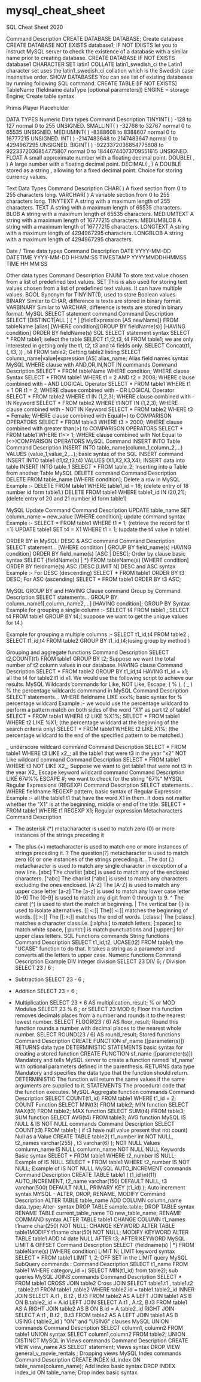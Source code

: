 # mysql_cheat_sheet
SQL Cheat Sheet 2020


Command	Description
CREATE DATABASE DATABASE;	Create database
CREATE DATABASE NOT EXISTS database1;	IF NOT EXISTS let you to instruct MySQL server to check the existence of a database with a similar name prior to creating database.
CREATE DATABASE IF NOT EXISTS database1 CHARACTER SET latin1 COLLATE latin1_swedish_ci	the Latin1 character set uses the latin1_swedish_ci collation which is the Swedish case insensitive order.
SHOW DATABASES	You can see list of existing databases by running following SQL command.
CREATE TABLE [IF NOT EXISTS] TableName (fieldname dataType [optional parameters]) ENGINE = storage Engine;	Create table syntax
 

Primis Player Placeholder

DATA TYPES
Numeric Data types
Command	Description
TINYINT( )	-128 to 127 normal 0 to 255 UNSIGNED.
SMALLINT( )	-32768 to 32767 normal 0 to 65535 UNSIGNED.
MEDIUMINT( )	-8388608 to 8388607 normal 0 to 16777215 UNSIGNED.
INT( )	-2147483648 to 2147483647 normal 0 to 4294967295 UNSIGNED.
BIGINT( )	-9223372036854775808 to 9223372036854775807 normal 0 to 18446744073709551615 UNSIGNED.
FLOAT	A small approximate number with a floating decimal point.
DOUBLE( , )	A large number with a floating decimal point.
DECIMAL( , )	A DOUBLE stored as a string , allowing for a fixed decimal point. Choice for storing currency values.
 

Text Data Types
Command	Description
CHAR( )	A fixed section from 0 to 255 characters long.
VARCHAR( )	A variable section from 0 to 255 characters long.
TINYTEXT	A string with a maximum length of 255 characters.
TEXT	A string with a maximum length of 65535 characters.
BLOB	A string with a maximum length of 65535 characters.
MEDIUMTEXT	A string with a maximum length of 16777215 characters.
MEDIUMBLOB	A string with a maximum length of 16777215 characters.
LONGTEXT	A string with a maximum length of 4294967295 characters.
LONGBLOB	A string with a maximum length of 4294967295 characters.
 

Date / Time data types
Command	Description
DATE	YYYY-MM-DD
DATETIME	YYYY-MM-DD HH:MM:SS
TIMESTAMP	YYYYMMDDHHMMSS
TIME	HH:MM:SS
 

Other data types
Command	Description
ENUM	To store text value chosen from a list of predefined text values.
SET	This is also used for storing text values chosen from a list of predefined text values. It can have multiple values.
BOOL	Synonym for TINYINT(1), used to store Boolean values
BINARY	Similar to CHAR, difference is texts are stored in binary format.
VARBINARY	Similar to VARCHAR, difference is texts are stored in binary format.
MySQL SELECT statement command
Command	Description
SELECT [DISTINCT|ALL ] { * | [fieldExpression [AS newName]} FROM tableName [alias] [WHERE condition][GROUP BY fieldName(s)] [HAVING condition] ORDER BY fieldName(s)	SQL SELECT statement syntax
SELECT * FROM table1;	select the table
SELECT t1,t2,t3, t4 FROM table1;	we are only interested in getting only the t1, t2, t3 and t4 fields only.
SELECT Concat(t1, (, t3, )) , t4 FROM table2;	Getting table2 listing
SELECT column_name|value|expression [AS] alias_name;	Alias field names syntax
MySQL WHERE clause with AND,OR,IN,NOT IN commands
Command	Description
SELECT * FROM tableName WHERE condition;	WHERE clause Syntax
SELECT * FROM table1 WHERE t1 = 2 AND t2 = 2008;	WHERE clause combined with - AND LOGICAL Operator
SELECT * FROM table1 WHERE t1 = 1 OR t1 = 2;	WHERE clause combined with - OR LOGICAL Operator
SELECT * FROM table2 WHERE t1 IN (1,2,3);	WHERE clause combined with - IN Keyword
SELECT * FROM table2 WHERE t1 NOT IN (1,2,3);	WHERE clause combined with - NOT IN Keyword
SELECT * FROM table2 WHERE t3 = Female;	WHERE clause combined with Equal(=) to COMPARISON OPERATORS
SELECT * FROM table3 WHERE t3 > 2000;	WHERE clause combined with greater than(>) to COMPARISON OPERATORS
SELECT * FROM table1 WHERE t1<> 1;	WHERE clause combined with Not Equal to (<>)COMPARISON OPERATORS
MySQL Command INSERT INTO Table
Command	Description
INSERT INTO table_name(column_1,column_2,...) VALUES (value_1,value_2,...);	basic syntax of the SQL INSERT command
INSERT INTO table1 (t1,t2,t3,t4) VALUES (X1,X2,X3,X4);	INSERT data into table
INSERT INTO table_1 SELECT * FROM table_2;	Inserting into a Table from another Table
MySQL DELETE command
Command	Description
DELETE FROM table_name [WHERE condition];	Delete a row in MySQL
Example :-
DELETE FROM table1 WHERE table1_id = 18;
(delete entry of 18 number id form table1.)
DELETE FROM table1 WHERE table1_id IN (20,21);
(delete entry of 20 and 21 number id form table1)

MySQL Update Command
Command	Description
UPDATE table_name SET column_name = new_value [WHERE condition];	update command syntax
Example :-
SELECT * FROM table1 WHERE t1 = 1;
(retrieve the record for t1 =1)
UPDATE table1 SET t4 = X1 WHERE t1 = 1;
(update the t4 value in table)

ORDER BY in MySQL: DESC & ASC command
Command	Description
SELECT statement... [WHERE condition | GROUP BY field_name(s) HAVING condition] ORDER BY field_name(s) [ASC | DESC];	Order by clause basic syntax
SELECT {fieldName(s) | *} FROM tableName(s) [WHERE condition] ORDER BY fieldname(s) ASC /DESC [LIMIT N]	DESC and ASC syntax
Example :-
For DESC (descending)
SELECT * FROM table1 ORDER BY t3 DESC;
For ASC (ascending)
SELECT * FROM table1 ORDER BY t3 ASC;

MySQL GROUP BY and HAVING Clause command
Group by
Command	Description
SELECT statements... GROUP BY column_name1[,column_name2,...] [HAVING condition];	GROUP BY Syntax
Example for grouping a single column :-
SELECT t4 FROM table1 ;
SELECT t4 FROM table1 GROUP BY t4;( suppose we want to get the unique values for t4.)

Example for grouping a multiple columns :-
SELECT t1_id,t4 FROM table2 ;
SELECT t1_id,t4 FROM table2 GROUP BY t1_id,t4;(using group by method )

Grouping and aggregate functions
Command	Description
SELECT t2,COUNT(t1) FROM table1 GROUP BY t2;	Suppose we want the total number of t2 column values in our database.
HAVING clause
Command	Description
SELECT * FROM table2 GROUP BY t1_id,t4 HAVING t1_id = x1;	all the t4 for table2 t1 id x1. We would use the following script to achieve our results.
MySQL Wildcards commands for Like, NOT Like, Escape, ( % ), ( _ )
% the percentage wildcards commmand in MySQL
Command	Description
SELECT statements... WHERE fieldname LIKE xxx%;	basic syntax for % percentage wildcard
Example :- we would use the percentage wildcard to perform a pattern match on both sides of the word "X1" as part t2 of table1
SELECT * FROM table1 WHERE t2 LIKE %X1%;
SELECT * FROM table1 WHERE t2 LIKE %X1;
(the percentage wildcard at the beginning of the search criteria only)
SELECT * FROM table1 WHERE t2 LIKE X1%;
(the percentage wildcard to the end of the specified pattern to be matched.)

_ underscore wildcard command
Command	Description
SELECT * FROM table1 WHERE t3 LIKE x2_;	all the table1 that were t3 in the year "x2"
NOT Like wildcard command
Command	Description
SELECT * FROM table1 WHERE t3 NOT LIKE X2_;	Suppose we want to get table1 that were not t3 in the year X2_
Escape keyword wildcard command
Command	Description
LIKE 67#%% ESCAPE #;	we want to check for the string "67%"
MYSQL Regular Expressions (REGEXP)
Command	Description
SELECT statements... WHERE fieldname REGEXP pattern;	basic syntax of Regular Expression
Example :- all the table1 t1 that have the word X1 in them. It does not matter whether the "X1" is at the beginning, middle or end of the title.
SELECT * FROM table1 WHERE t1 REGEXP X1;
Regular expression Metacharacters
Command	Description
*	The asterisk (*) metacharacter is used to match zero (0) or more instances of the strings preceding it
+	The plus (+) metacharacter is used to match one or more instances of strings preceding it.
?	The question(?) metacharacter is used to match zero (0) or one instances of the strings preceding it.
.	The dot (.) metacharacter is used to match any single character in exception of a new line.
[abc]	The charlist [abc] is used to match any of the enclosed characters.
[^abc]	The charlist [^abc] is used to match any characters excluding the ones enclosed.
[A-Z]	The [A-Z] is used to match any upper case letter
[a-z]	The [a-z] is used to match any lower case letter
[0-9]	The [0-9] is used to match any digit from 0 through to 9.
^	The caret (^) is used to start the match at beginning.
|	The vertical bar (|) is used to isolate alternatives.
[[:<:]]	The[[:<:]] matches the beginning of words.
[[:>:]]	The [[:>:]] matches the end of words.
[:class:]	The [:class:] matches a character class i.e. [:alpha:] to match letters, [:space:] to match white space, [:punct:] is match punctuations and [:upper:] for upper class letters.
SQL Functions commands
String functions
Command	Description
SELECT t1_id,t2, UCASE(t2) FROM table1;	the "UCASE" function to do that. It takes a string as a parameter and converts all the letters to upper case.
Numeric functions
Command	Description	Example
DIV	Integer division	SELECT 23 DIV 6;
/	Division	SELECT 23 / 6 ;
-	Subtraction	SELECT 23 - 6 ;
+	Addition	SELECT 23 + 6 ;
*	Multiplication	SELECT 23 * 6 AS multiplication_result;
% or MOD	Modulus	SELECT 23 % 6 ; or SELECT 23 MOD 6;
Floor	this function removes decimals places from a number and rounds it to the nearest lowest number.	SELECT FLOOR(23 / 6) AS floor_result;
Round	this function rounds a number with decimal places to the nearest whole number.	SELECT ROUND(23 / 6) AS round_result;
Stored functions
Command	Description
CREATE FUNCTION sf_name ([parameter(s)])
RETURNS data type
DETERMINISTIC
STATEMENTS	basic syntax for creating a stored function
CREATE FUNCTION sf_name ([parameter(s)])	Mandatory and tells MySQL server to create a function named `sf_name' with optional parameters defined in the parenthesis.
RETURNS data type	Mandatory and specifies the data type that the function should return.
DETERMINISTIC	The function will return the same values if the same arguments are supplied to it.
STATEMENTS	The procedural code that the function executes.
MySQL Aggregate function commands
Command	Description
SELECT COUNT(t1_id) FROM table1 WHERE t1_id = 2;	COUNT Function
SELECT MIN(t3) FROM table2;	MIN function
SELECT MAX(t3) FROM table2;	MAX function
SELECT SUM(t4) FROM table3;	SUM function
SELECT AVG(t4) FROM table3;	AVG function
MySQL IS NULL & IS NOT NULL commands
Command	Description
SELECT COUNT(t3) FROM table1;
( if t3 have null value present that not count)	Null as a Value
CREATE TABLE table2(
t1_number int NOT NULL,
t2_names varchar(255) ,
t3 varchar(6)
);	NOT NULL Values
comlumn_name IS NULL
comlumn_name NOT NULL	NULL Keywords Basic syntax
SELECT * FROM table1 WHERE t2_number IS NULL;	Example of IS NULL
SELECT * FROM table1 WHERE t2_number IS NOT NULL;	Example of IS NOT NULL
MySQL AUTO_INCREMENT commands
Command	Description
CREATE TABLE table1 (
t1_id int(11) AUTO_INCREMENT,
t2_name varchar(150) DEFAULT NULL,
t3 varchar(500) DEFAULT NULL,
PRIMARY KEY (t1_id)
);	Auto increment syntax
MYSQL - ALTER, DROP, RENAME, MODIFY
Command	Description
ALTER TABLE table_name ADD COLUMN column_name data_type;	Alter- syntax
DROP TABLE sample_table;	DROP TABLE syntax
RENAME TABLE current_table_name TO new_table_name;	RENAME COMMAND syntax
ALTER TABLE table1 CHANGE COLUMN t1_names t1name char(250) NOT NULL;	CHANGE KEYWORD
ALTER TABLE table1MODIFY t1name char(50) NOT NULL;	MODIFY KEYWORD
ALTER TABLE table1 ADD t4 date NULL AFTER t3;	AFTER KEYWORD
MySQL LIMIT & OFFSET
Command	Description
SELECT {fieldname(s) | *} FROM tableName(s) [WHERE condition] LIMIT N;	LIMIT keyword syntax
SELECT * FROM table1 LIMIT 1, 2;	OFF SET in the LIMIT query
MySQL SubQuery commands :
Command	Description
SELECT t1_name FROM table1 WHERE category_id =( SELECT MIN(t1_id) from table2);	sub queries
MySQL JOINS commands
Command	Description
SELECT * FROM table1 CROSS JOIN table2	Cross JOIN
SELECT table1.t1 , table1.t2 , table2.t1
FROM table1 ,table2
WHERE table2.id = table1.table2_id	INNER JOIN
SELECT A.t1 , B.t2 , B.t3
FROM table2 AS A
LEFT JOIN table1 AS B
ON B.table2_id = A.id	LEFT JOIN
SELECT A.t1 , A.t2, B.t3
FROM table1 AS A
RIGHT JOIN table2 AS B
ON B.id = A.table2_id	RIGHT JOIN
SELECT A.t1 , B.t2 , B.t3
FROM table2 AS A
LEFT JOIN table1 AS B
USING ( table2_id )	"ON" and "USING" clauses
MySQL UNION commands
Command	Description
SELECT column1, column2 FROM table1	UNION syntax
SELECT column1,column2 FROM table2;	UNION DISTINCT
MySQL in Views commands
Command	Description
CREATE VIEW view_name AS SELECT statement;	Views syntax
DROP VIEW general_v_movie_rentals ;	Dropping views
MySQL Index commands
Command	Description
CREATE INDEX id_index ON table_name(column_name);	Add index basic syntax
DROP INDEX index_id ON table_name;	Drop index basic syntax

